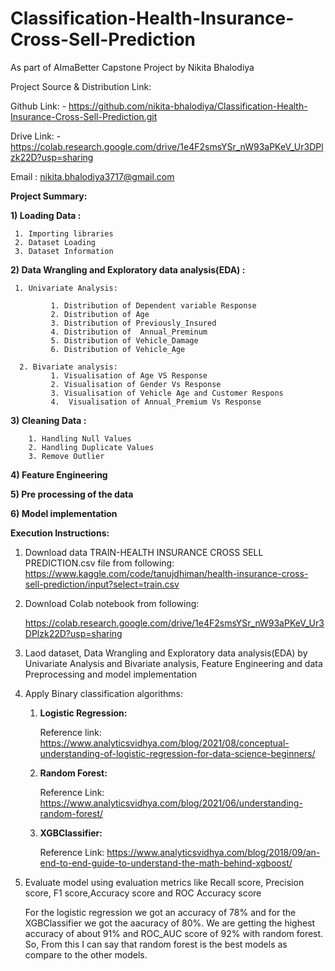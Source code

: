 # Classification-Health-Insurance-Cross-Sell-Prediction

As part of AlmaBetter Capstone Project by Nikita Bhalodiya

Project Source & Distribution Link:

Github Link: - https://github.com/nikita-bhalodiya/Classification-Health-Insurance-Cross-Sell-Prediction.git

Drive Link: -https://colab.research.google.com/drive/1e4F2smsYSr_nW93aPKeV_Ur3DPlzk22D?usp=sharing

Email : nikita.bhalodiya3717@gmail.com

**Project Summary:**

**1) Loading Data :**

     1. Importing libraries
     2. Dataset Loading
     3. Dataset Information

**2) Data Wrangling and Exploratory data analysis(EDA) :**

     1. Univariate Analysis:

             1. Distribution of Dependent variable Response
             2. Distribution of Age
             3. Distribution of Previously_Insured
             4. Distribution of  Annual_Preminum
             5. Distribution of Vehicle_Damage
             6. Distribution of Vehicle_Age

      2. Bivariate analysis:
             1. Visualisation of Age VS Response
             2. Visualisation of Gender Vs Response
             3. Visualisation of Vehicle Age and Customer Respons
             4.  Visualisation of Annual_Premium Vs Response

**3) Cleaning Data :**

        1. Handling Null Values
        2. Handling Duplicate Values
        3. Remove Outlier

**4) Feature Engineering**

**5) Pre processing of the data**

**6) Model implementation**


**Execution Instructions:**

1) Download data TRAIN-HEALTH INSURANCE CROSS SELL PREDICTION.csv file from following:
   https://www.kaggle.com/code/tanujdhiman/health-insurance-cross-sell-prediction/input?select=train.csv
   
3) Download Colab notebook from following:
   
   https://colab.research.google.com/drive/1e4F2smsYSr_nW93aPKeV_Ur3DPlzk22D?usp=sharing
   
4) Laod dataset, Data Wrangling and Exploratory data analysis(EDA) by Univariate Analysis and Bivariate analysis, Feature Engineering and data Preprocessing and model implementation
   
5) Apply Binary classification algorithms:
   1) **Logistic Regression:**
      
      Reference link: https://www.analyticsvidhya.com/blog/2021/08/conceptual-understanding-of-logistic-regression-for-data-science-beginners/
      
   3) **Random Forest:**
      
      Reference Link: https://www.analyticsvidhya.com/blog/2021/06/understanding-random-forest/

      
   5)  **XGBClassifier:**

         Reference Link: https://www.analyticsvidhya.com/blog/2018/09/an-end-to-end-guide-to-understand-the-math-behind-xgboost/
   
6) Evaluate model using evaluation metrics like Recall score, Precision score, F1 score,Accuracy score and ROC Accuracy score 

     For the logistic regression we got an accuracy of 78% and for the XGBClassifier we got the aacuracy of 80%. We are getting the highest accuracy of about 91% and ROC_AUC score of 92% with random forest. So, 
     From this I can say that random forest is the best models as compare to the other models.
      
